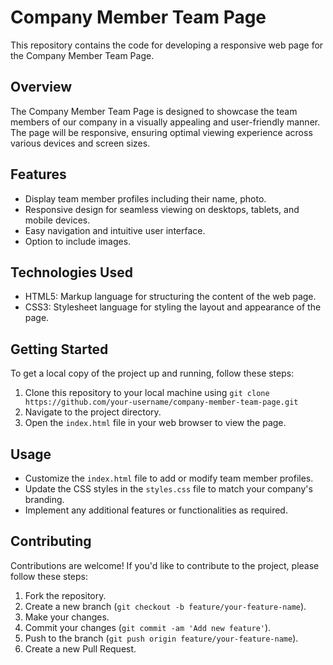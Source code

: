 # Company Member Team Page

This repository contains the code for developing a responsive web page for the Company Member Team Page.

## Overview

The Company Member Team Page is designed to showcase the team members of our company in a visually appealing and user-friendly manner. The page will be responsive, ensuring optimal viewing experience across various devices and screen sizes.

## Features

- Display team member profiles including their name, photo.
- Responsive design for seamless viewing on desktops, tablets, and mobile devices.
- Easy navigation and intuitive user interface.
- Option to include images.

## Technologies Used

- HTML5: Markup language for structuring the content of the web page.
- CSS3: Stylesheet language for styling the layout and appearance of the page.

## Getting Started

To get a local copy of the project up and running, follow these steps:

1. Clone this repository to your local machine using `git clone https://github.com/your-username/company-member-team-page.git`
2. Navigate to the project directory.
3. Open the `index.html` file in your web browser to view the page.

## Usage

- Customize the `index.html` file to add or modify team member profiles.
- Update the CSS styles in the `styles.css` file to match your company's branding.
- Implement any additional features or functionalities as required.

## Contributing

Contributions are welcome! If you'd like to contribute to the project, please follow these steps:

1. Fork the repository.
2. Create a new branch (`git checkout -b feature/your-feature-name`).
3. Make your changes.
4. Commit your changes (`git commit -am 'Add new feature'`).
5. Push to the branch (`git push origin feature/your-feature-name`).
6. Create a new Pull Request.


